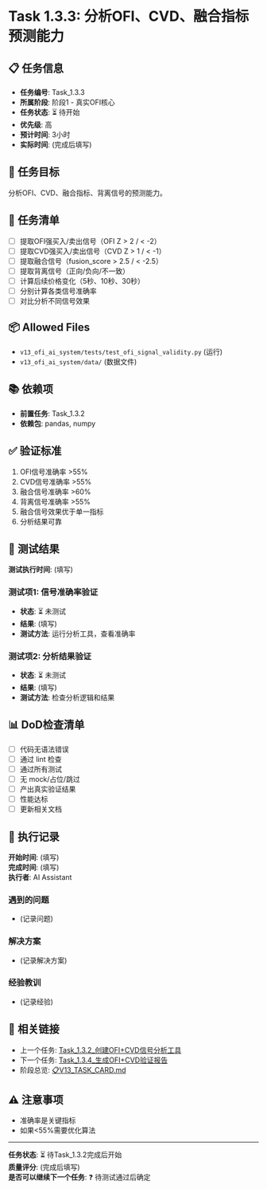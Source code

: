 # Task 1.3.3: 分析OFI、CVD、融合指标预测能力

## 📋 任务信息
- **任务编号**: Task_1.3.3
- **所属阶段**: 阶段1 - 真实OFI核心
- **任务状态**: ⏳ 待开始
- **优先级**: 高
- **预计时间**: 3小时
- **实际时间**: (完成后填写)

## 🎯 任务目标
分析OFI、CVD、融合指标、背离信号的预测能力。

## 📝 任务清单
- [ ] 提取OFI强买入/卖出信号（OFI Z > 2 / < -2）
- [ ] 提取CVD强买入/卖出信号（CVD Z > 1 / < -1）
- [ ] 提取融合信号（fusion_score > 2.5 / < -2.5）
- [ ] 提取背离信号（正向/负向/不一致）
- [ ] 计算后续价格变化（5秒、10秒、30秒）
- [ ] 分别计算各类信号准确率
- [ ] 对比分析不同信号效果

## 📦 Allowed Files
- `v13_ofi_ai_system/tests/test_ofi_signal_validity.py` (运行)
- `v13_ofi_ai_system/data/` (数据文件)

## 📚 依赖项
- **前置任务**: Task_1.3.2
- **依赖包**: pandas, numpy

## ✅ 验证标准
1. OFI信号准确率 >55%
2. CVD信号准确率 >55%
3. 融合信号准确率 >60%
4. 背离信号准确率 >55%
5. 融合信号效果优于单一指标
6. 分析结果可靠

## 🧪 测试结果
**测试执行时间**: (填写)

### 测试项1: 信号准确率验证
- **状态**: ⏳ 未测试
- **结果**: (填写)
- **测试方法**: 运行分析工具，查看准确率

### 测试项2: 分析结果验证
- **状态**: ⏳ 未测试
- **结果**: (填写)
- **测试方法**: 检查分析逻辑和结果

## 📊 DoD检查清单
- [ ] 代码无语法错误
- [ ] 通过 lint 检查
- [ ] 通过所有测试
- [ ] 无 mock/占位/跳过
- [ ] 产出真实验证结果
- [ ] 性能达标
- [ ] 更新相关文档

## 📝 执行记录
**开始时间**: (填写)  
**完成时间**: (填写)  
**执行者**: AI Assistant

### 遇到的问题
- (记录问题)

### 解决方案
- (记录解决方案)

### 经验教训
- (记录经验)

## 🔗 相关链接
- 上一个任务: [Task_1.3.2_创建OFI+CVD信号分析工具](./Task_1.3.2_创建OFI+CVD信号分析工具.md)
- 下一个任务: [Task_1.3.4_生成OFI+CVD验证报告](./Task_1.3.4_生成OFI+CVD验证报告.md)
- 阶段总览: [📋V13_TASK_CARD.md](../../📋V13_TASK_CARD.md)

## ⚠️ 注意事项
- 准确率是关键指标
- 如果<55%需要优化算法

---
**任务状态**: ⏳ 待Task_1.3.2完成后开始  
**质量评分**: (完成后填写)  
**是否可以继续下一个任务**: ❓ 待测试通过后确定

